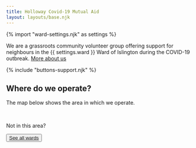 ```yaml
---
title: Holloway Covid-19 Mutual Aid
layout: layouts/base.njk
---
```

{% import "ward-settings.njk" as settings %}

  We are a grassroots community volunteer group offering support for neighbours in the {{ settings.ward }} Ward of Islington during the COVID-19 outbreak.
  [More about us](/about)

{% include "buttons-support.njk" %}

 ## Where do we operate?
  The map below shows the area in which we operate. 

<div id="map"></div>
<br/>

  Not in this area?

 <button class="bttn-simple bttn-lg bttn-success"><a href="{{ settings.ward-index-link }}">See all wards</a></button> 

